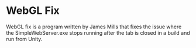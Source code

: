 
# WebGL Fix

WebGL fix is a program written by James Mills that fixes the issue where the SimpleWebServer.exe stops running after the tab is closed in a build and run from Unity.